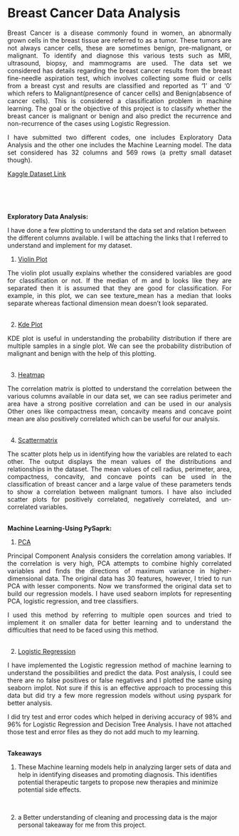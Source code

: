 # Breast Cancer Data Analysis

<p align='justify'>Breast Cancer is a disease commonly found in women, an abnormally grown cells in the breast tissue are referred to as a tumor. These tumors are not always cancer cells, these are sometimes benign, pre-malignant, or malignant. To identify and diagnose this various tests such as MRI, ultrasound, biopsy, and mammograms are used. The data set we considered has details regarding the breast cancer results from the breast fine-needle aspiration test, which involves collecting some fluid or cells from a breast cyst and results are classified and reported as ‘1’ and ‘0’ which refers to Malignant(presence of cancer cells) and Benign(absence of cancer cells). This is considered a classification problem in machine learning. The goal or the objective of this project is to classify whether the breast cancer is malignant or benign and also predict the recurrence and non-recurrence of the cases using Logistic Regression.


<p align='justify'>I have submitted two different codes, one includes Exploratory Data Analysis and the other one includes the Machine Learning model. The data set considered has 32 columns and 569 rows (a pretty small dataset though).

[Kaggle Dataset Link](https://www.kaggle.com/datasets/yasserh/breast-cancer-dataset)

<br />
<br />
<br />

**Exploratory Data Analysis:**

I have done a few plotting to understand the data set and relation between the different columns available. I will be attaching the links that I referred to understand and implement for my dataset.

1. [Violin Plot](https://www.geeksforgeeks.org/violin-plot-for-data-analysis/)
<p align='justify'>The violin plot usually explains whether the considered variables are good for classification or not. If the median of m and b looks like they are separated then it is assumed that they are good for classification. For example, in this plot, we can see texture_mean has a median that looks separate whereas factional dimension mean doesn’t look separated.

<br />
<br />

2. [Kde Plot](https://www.geeksforgeeks.org/kde-plot-visualization-with-pandas-and-seaborn/)
<p align='justify'>KDE plot is useful in understanding the probability distribution if there are multiple samples in a single plot. We can see the probability distribution of malignant and benign with the help of this plotting.

<br />
<br />

3. [Heatmap](https://towardsdatascience.com/annotated-heatmaps-in-5-simple-steps-cc2a0660a27d)
<p align='justify'>The correlation matrix is plotted to understand the correlation between the various columns available in our data set, we can see radius perimeter and area have a strong positive correlation and can be used in our analysis Other ones like compactness mean, concavity means and concave point mean are also positively correlated which can be useful for our analysis.

<br />
<br />

4. [Scattermatrix](https://www.geeksforgeeks.org/scatter-plot-matrix/)
<p align='justify'>The scatter plots help us in identifying how the variables are related to each other. The output displays the mean values of the distributions and relationships in the dataset. The mean values of cell radius, perimeter, area, compactness, concavity, and concave points can be used in the classification of breast cancer and a large value of these parameters tends to show a correlation between malignant tumors. I have also included scatter plots for positively correlated, negatively correlated, and un-correlated variables.

<br />
<br />

**Machine Learning-Using PySaprk:**

1. [PCA](https://towardsdatascience.com/dive-into-pca-principal-component-analysis-with-python-43ded13ead21)

<p align='justify'>Principal Component Analysis considers the correlation among variables. If the correlation is very high, PCA attempts to combine highly correlated variables and finds the directions of maximum variance in higher-dimensional data. The original data has 30 features, however, I tried to run PCA with lesser components. Now we transformed the original data set to build our regression models. I have used seaborn implots for representing PCA, logistic regression, and tree classifiers.

<br />
<p align='justify'>I used this method by referring to multiple open sources and tried to implement it on smaller data for better learning and to understand the difficulties that need to be faced using this method.

<br />
<br />

2. [Logistic Regression](https://towardsdatascience.com/logistic-regression-for-malignancy-prediction-in-cancer-27b1a1960184)

<p align='justify'>I have implemented the Logistic regression method of machine learning to understand the possibilities and predict the data. Post analysis, I could see there are no false positives or false negatives and I plotted the same using seaborn implot. Not sure if this is an effective approach to processing this data but did try a few more regression models without using pyspark for better analysis.

<p align='justify'>I did try test and error codes which helped in deriving accuracy of 98% and 96% for Logistic Regression and Decision Tree Analysis. I have not attached those test and error files as they do not add much to my learning.

<br />
<br />

**Takeaways**

1. These Machine learning models help in analyzing larger sets of data and help in identifying diseases and promoting diagnosis. This identifies potential therapeutic targets to propose new therapies and minimize potential side effects.
 <br />

2. a Better understanding of cleaning and processing data is the major personal takeaway for me from this project.
<br />

